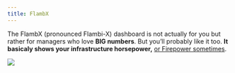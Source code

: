 ```yaml
---
title: FlambX
---
```



The FlambX (pronounced Flambi-X) dashboard is not actually for you but rather for managers who love **BIG numbers**. But you’ll probably like it too. **It basicaly shows your infrastructure horsepower,** [or Firepower sometimes](https://twitter.com/sexigraf_fr/status/880085097415942150).

[![](/media/vmware_flambx.png)](http://www.poligraf.io/vmware_flambx-2/)
